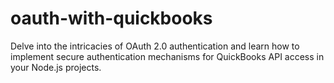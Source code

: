 # oauth-with-quickbooks
Delve into the intricacies of OAuth 2.0 authentication and learn how to implement secure authentication mechanisms for QuickBooks API access in your Node.js projects.
